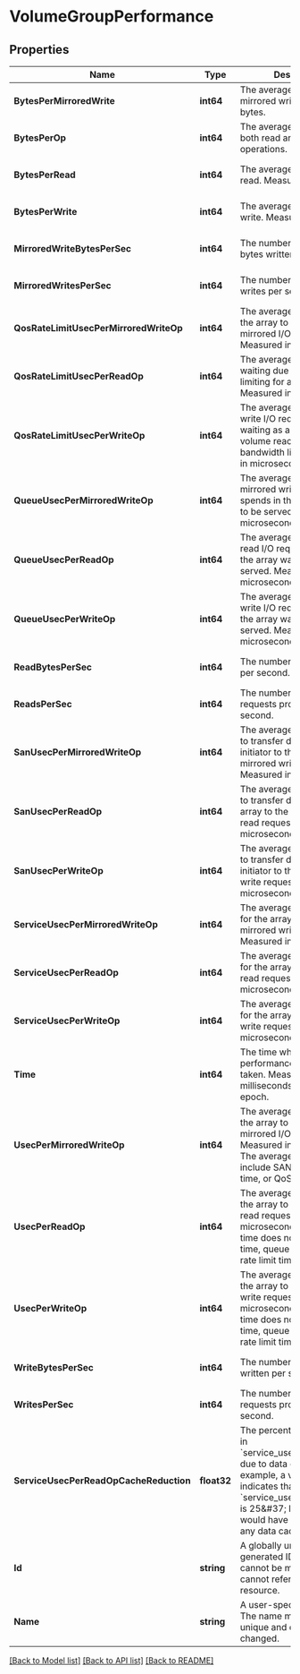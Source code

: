 # VolumeGroupPerformance

## Properties
Name | Type | Description | Notes
------------ | ------------- | ------------- | -------------
**BytesPerMirroredWrite** | **int64** | The average I/O size per mirrored write. Measured in bytes. | [optional] [default to null]
**BytesPerOp** | **int64** | The average I/O size for both read and write (all) operations. | [optional] [default to null]
**BytesPerRead** | **int64** | The average I/O size per read. Measured in bytes. | [optional] [default to null]
**BytesPerWrite** | **int64** | The average I/O size per write. Measured in bytes. | [optional] [default to null]
**MirroredWriteBytesPerSec** | **int64** | The number of mirrored bytes written per second. | [optional] [default to null]
**MirroredWritesPerSec** | **int64** | The number of mirrored writes per second. | [optional] [default to null]
**QosRateLimitUsecPerMirroredWriteOp** | **int64** | The average time it takes the array to process a mirrored I/O write request. Measured in microseconds. | [optional] [default to null]
**QosRateLimitUsecPerReadOp** | **int64** | The average time spent waiting due to QoS rate limiting for a read request. Measured in microseconds. | [optional] [default to null]
**QosRateLimitUsecPerWriteOp** | **int64** | The average time that a write I/O request spends waiting as a result of the volume reaching its QoS bandwidth limit. Measured in microseconds. | [optional] [default to null]
**QueueUsecPerMirroredWriteOp** | **int64** | The average time that a mirrored write I/O request spends in the array waiting to be served. Measured in microseconds. | [optional] [default to null]
**QueueUsecPerReadOp** | **int64** | The average time that a read I/O request spends in the array waiting to be served. Measured in microseconds. | [optional] [default to null]
**QueueUsecPerWriteOp** | **int64** | The average time that a write I/O request spends in the array waiting to be served. Measured in microseconds. | [optional] [default to null]
**ReadBytesPerSec** | **int64** | The number of bytes read per second. | [optional] [default to null]
**ReadsPerSec** | **int64** | The number of read requests processed per second. | [optional] [default to null]
**SanUsecPerMirroredWriteOp** | **int64** | The average time required to transfer data from the initiator to the array for a mirrored write request. Measured in microseconds. | [optional] [default to null]
**SanUsecPerReadOp** | **int64** | The average time required to transfer data from the array to the initiator for a read request. Measured in microseconds. | [optional] [default to null]
**SanUsecPerWriteOp** | **int64** | The average time required to transfer data from the initiator to the array for a write request. Measured in microseconds. | [optional] [default to null]
**ServiceUsecPerMirroredWriteOp** | **int64** | The average time required for the array to service a mirrored write request. Measured in microseconds. | [optional] [default to null]
**ServiceUsecPerReadOp** | **int64** | The average time required for the array to service a read request. Measured in microseconds. | [optional] [default to null]
**ServiceUsecPerWriteOp** | **int64** | The average time required for the array to service a write request. Measured in microseconds. | [optional] [default to null]
**Time** | **int64** | The time when the sample performance data was taken. Measured in milliseconds since the UNIX epoch. | [optional] [default to null]
**UsecPerMirroredWriteOp** | **int64** | The average time it takes the array to process a mirrored I/O write request. Measured in microseconds. The average time does not include SAN time, queue time, or QoS rate limit time. | [optional] [default to null]
**UsecPerReadOp** | **int64** | The average time it takes the array to process an I/O read request. Measured in microseconds. The average time does not include SAN time, queue time, or QoS rate limit time. | [optional] [default to null]
**UsecPerWriteOp** | **int64** | The average time it takes the array to process an I/O write request. Measured in microseconds. The average time does not include SAN time, queue time, or QoS rate limit time. | [optional] [default to null]
**WriteBytesPerSec** | **int64** | The number of bytes written per second. | [optional] [default to null]
**WritesPerSec** | **int64** | The number of write requests processed per second. | [optional] [default to null]
**ServiceUsecPerReadOpCacheReduction** | **float32** | The percentage reduction in &#x60;service_usec_per_read_op&#x60; due to data cache hits. For example, a value of 0.25 indicates that the value of &#x60;service_usec_per_read_op&#x60; is 25&amp;#37; lower than it would have been without any data cache hits. | [optional] [default to null]
**Id** | **string** | A globally unique, system-generated ID. The ID cannot be modified and cannot refer to another resource. | [optional] [default to null]
**Name** | **string** | A user-specified name. The name must be locally unique and can be changed. | [optional] [default to null]

[[Back to Model list]](../README.md#documentation-for-models) [[Back to API list]](../README.md#documentation-for-api-endpoints) [[Back to README]](../README.md)

